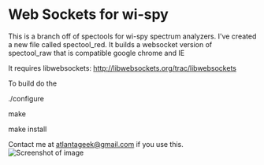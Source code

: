 Web Sockets for wi-spy
======================

This is a branch off of spectools for wi-spy spectrum analyzers.
I've created a new file called spectool_red. It builds a websocket version of 
spectool_raw that is compatible google chrome and IE

It requires libwebsockets: http://libwebsockets.org/trac/libwebsockets

To build do the 

./configure

make

make install


Contact me at atlantageek@gmail.com if you use this.
![Screenshot of image](https://github.com/atlantageek/websocketsa/blob/master/websocket.png?raw=true "Screenshot")
